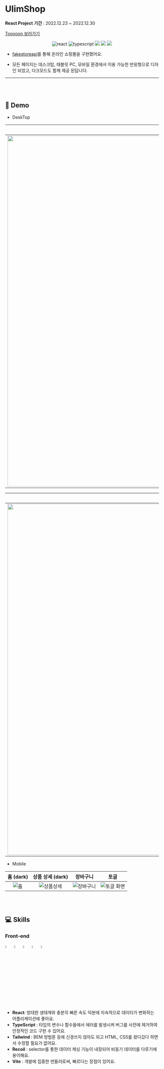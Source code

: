 # UlimShop
**React Project**
**기간** : 2022.12.23 ~ 2022.12.30

[Tooooon 보러가기](https://tooooon.vercel.app/)

<p align="center">
</p>
<p align="center">
  <img src="https://img.shields.io/badge/react-v18.2.0-9cf?logo=react" alt="react" />
  <img src="https://img.shields.io/badge/typescript-v4.9.4-blue?logo=typescript" alt="typescript"/>
   <img src="https://img.shields.io/badge/Vite-v4.0.4-646CFF?style=flat&logo=Vite&logoColor=646CFF" />
  <img src="https://img.shields.io/badge/tailwind-06B6D4?style=flat&logo=tailwind&logoColor=06B6D4" />
  <img src="https://img.shields.io/badge/daysiUI-5A0EF8?style=flat&logo=daysiUI&logoColor=5A0EF8" />

</p>


- [fakestoreapi](https://fakestoreapi.com/products)를 통해 온라인 쇼핑몰을 구현했어요. 

- 모든 페이지는 데스크탑, 태블릿 PC, 모바일 환경에서 이용 가능한 반응형으로 디자인 되었고, 다크모드도 함께 제공 된답니다.


---


</br>
</br>

## 🚀 Demo

- DeskTop


|                   홈 (dark)                |               홈 (dark)                |                   상품 상세                   |
| :----------------------------------------------------------: | :----------------------------------------------------------: | :----------------------------------------------------------: | 
|  <img width="1149" alt="홈" src="https://user-images.githubusercontent.com/70708829/216908361-278659b5-d558-4804-b5bb-9f4aecd415c4.png"> | <img width="1149" alt="홈" src="https://user-images.githubusercontent.com/70708829/216909378-88cbd867-0f65-4c58-b305-0bc402afa38d.png"> | <img width="1149" alt="상품상세" src="https://user-images.githubusercontent.com/70708829/216908572-e4bd4303-4f93-4668-aa4c-4ac652d120c2.png"> | 


|                장바구니                 |                     검색                     |   
| :----------------------------------------------------------: | :----------------------------------------------------------: | 
| <img width="1149" alt="장바구니"  src="https://user-images.githubusercontent.com/70708829/216908723-5bd88168-70ec-4656-9143-5c2ff9d447c7.png"> | <img width="1149" alt="검색 화면" src="https://user-images.githubusercontent.com/70708829/216909059-11d8ff98-53d1-41cd-aee7-083d624d2b8a.png">  |


- Mobile

|                   홈 (dark)               |                   상품 상세 (dark)                  |                장바구니                 |                     토글                     |   
| :----------------------------------------------------------: | :----------------------------------------------------------: | :----------------------------------------------------------: | :----------------------------------------------------------: | 
|  <img alt="홈" src="https://user-images.githubusercontent.com/70708829/216909180-b4ff510e-e479-4b6a-b7f6-a0ca9eeecb78.png"> | <img alt="상품상세" src="https://user-images.githubusercontent.com/70708829/216909890-f68d8258-5c8f-4a68-bcf5-2da2431143c0.png"> |  <img  alt="장바구니" src="https://user-images.githubusercontent.com/70708829/216910004-38a1fc3e-2e54-488b-80b4-0b59bfb68d10.png"> | <img alt="토글 화면" src="https://user-images.githubusercontent.com/70708829/216910072-f12bbc86-3407-4f62-90a4-e8e9c81d5939.png">  |



</br>
</br>


## 💻 Skills

### Front-end

<p>
  <img src="https://user-images.githubusercontent.com/52682603/138834243-fb74d81e-e90d-4c6a-8793-05df588f59ab.png" alt="react" width=5% />
  <img src="https://user-images.githubusercontent.com/52682603/138834262-a7af2293-e398-416d-8dd3-ff5fab8cb80d.png" alt="type_script" width=5% />
  <img src="https://user-images.githubusercontent.com/70708829/216904125-e51e0d92-8ebb-40ce-852e-a81224cb6b1f.svg" alt="tailwind" width=5% />
  <img src="https://recoiljs.org/ko/img/logo.svg" alt="Recoil" height =5% width=5%/>
  <img src="https://user-images.githubusercontent.com/70708829/215027700-21949530-e1fc-4490-a1c3-5555ad958d0b.svg" alt="vite" width=5% />
</p>

- **React**: 방대한 생태계와 충분히 빠른 속도 덕분에 지속적으로 데이터가 변화하는 어플리케이션에 좋아요.
- **TypeScript** : 타입의 변수나 함수들에서 에러를 발생시켜 버그를 사전에 제거하여 안정적인 코드 구현 수 있어요.
- **Tailwind** : BEM 방법론 등에 신경쓰지 않아도 되고 HTML, CSS를 왔다갔다 하면서 수정할 필요가 없어요.
- **Recoil** : selector를 통한 데이터 캐싱 기능이 내장되어 비동기 데이터를 다루기에 용이해요.
- **Vite** : 개발에 집중한 번들러로써, 빠르다는 장점이 있어요.


